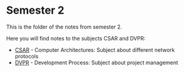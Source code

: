 # Semester 2

This is the folder of the notes from semester 2. 

Here you will find notes to the subjects CSAR and DVPR:
- [CSAR](CSAR) - Computer Architectures: Subject about different network protocols
- [DVPR](DVPR) - Development Process: Subject about project management

